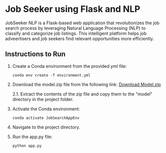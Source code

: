 # Job Seeker using Flask and NLP

JobSeeker NLP is a Flask-based web application that revolutionizes the job search process by leveraging Natural Language Processing (NLP) to classify and categorize job listings. This intelligent platform helps job adveertisers and job seekers find relevant opportunities more efficiently.

## Instructions to Run

1. Create a Conda environment from the provided yml file:
    ```shell
    conda env create -f environment.yml
    ```

2. Download the model.zip file from the following link:
    [Download Model.zip](https://rmiteduau-my.sharepoint.com/:u:/g/personal/s3969403_student_rmit_edu_au/EbkvriiuXzZEhl9QTUA7anwBriizUtYD4eF41l1Mco8WmA?e=XTyPGl)

    2.1. Extract the contents of the zip file and copy them to the "model" directory in the project folder.

3. Activate the Conda environment:
    ```shell
    conda activate JobSearchAppEnv
    ```

4. Navigate to the project directory.

5. Run the app.py file:
    ```shell
    python app.py
    ```
